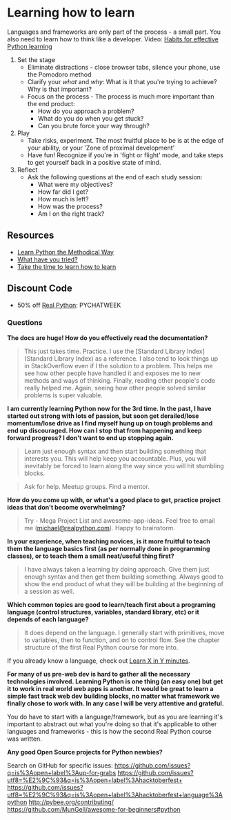﻿# Learning how to learn

Languages and frameworks are only part of the process - a small part. You also need to learn how to think like a developer.
Video: [Habits for effective Python learning](https://www.crowdcast.io/e/learning/)

1. Set the stage
    - Eliminate distractions - close browser tabs, silence your phone, use the Pomodoro method
    - Clarify your _what_ and _why_: What is it that you're trying to achieve? Why is that important?
    - Focus on the process - The process is much more important than the end product:
      - How do you approach a problem?
      - What do you do when you get stuck?
      - Can you brute force your way through?
2. Play
    - Take risks, experiment. The most fruitful place to be is at the edge of your ability, or your 'Zone of proximal development'
    - Have fun! Recognize if you're in 'fight or flight' mode, and take steps to get yourself back in a positive state of mind.
3. Reflect
    - Ask the following questions at the end of each study session:
      - What were my objectives?
      - How far did I get?
      - How much is left?
      - How was the process?
      - Am I on the right track?

## Resources

- [Learn Python the Methodical Way](https://realpython.com/blog/python/learn-python-the-methodical-way/)
- [What have you tried?](http://whathaveyoutried.com)
- [Take the time to learn how to learn](https://www.reddit.com/r/learnpython/comments/9aez4b/take_the_time_to_learn_how_to_learn/)

## Discount Code

- 50% off [Real Python](https://realpython.com/): PYCHATWEEK


### Questions

**The docs are huge! How do you effectively read the documentation?**

> This just takes time. Practice. I use the [Standard Library Index](Standard Library Index) as a reference. I also tend to look things up in StackOverflow even if I the solution to a problem. This helps me see how other people have handled it and exposes me to new methods and ways of thinking. Finally, reading other people's code really helped me. Again, seeing how other people solved similar problems is super valuable.

**I am currently learning Python now for the 3rd time. In the past, I have started out strong with lots of passion, but soon get derailed/lose momentum/lose drive as I find myself hung up on tough problems and end up discouraged. How can I stop that from happening and keep forward progress? I don't want to end up stopping again.**

> Learn just enough syntax and then start building something that interests you. This will help keep you accountable. Plus, you will inevitably be forced to learn along the way since you will hit stumbling blocks.

> Ask for help. Meetup groups. Find a mentor.

**How do you come up with, or what's a good place to get, practice project ideas that don't become overwhelming?**

> Try - Mega Project List and awesome-app-ideas. Feel free to email me (michael@realpython.com). Happy to brainstorm.

**In your experience, when teaching novices, is it more fruitful to teach them the language basics first (as per normally done in programming classes), or to teach them a small neat/useful thing first?**

> I have always taken a learning by doing approach. Give them just enough syntax and then get them building something. Always good to show the end product of what they will be building at the beginning of a session as well.

**Which common topics are good to learn/teach first about a programing language (control structures, variables, standard library, etc) or it depends of each language?**

> It does depend on the language. I generally start with primitives, move to variables, then to function, and on to control flow. See the chapter structure of the first Real Python course for more into.

If you already know a language, check out [Learn X in Y minutes](https://learnxinyminutes.com/).

**For many of us pre-web dev is hard to gather all the necessary technologies involved. Learning Python is one thing (an easy one) but get it to work in real world web apps is another. It would be great to learn a simple fast track web dev building blocks, no matter what framework we finally chose to work with. In any case I will be very attentive and grateful.**

You do have to start with a language/framework, but as you are learning it's important to abstract out what you're doing so that it's applicable to other languages and frameworks - this is how the second Real Python course was written.

**Any good Open Source projects for Python newbies?**

Search on GitHub for specific issues:
https://github.com/issues?q=is%3Aopen+label%3Aup-for-grabs
https://github.com/issues?utf8=%E2%9C%93&q=is%3Aopen+label%3Ahacktoberfest+
https://github.com/issues?utf8=%E2%9C%93&q=is%3Aopen+label%3Ahacktoberfest+language%3Apython
http://pybee.org/contributing/
https://github.com/MunGell/awesome-for-beginners#python